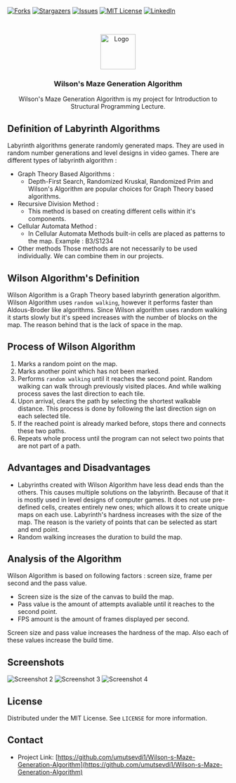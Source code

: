 [![Forks][forks-shield]][forks-url]
[![Stargazers][stars-shield]][stars-url]
[![Issues][issues-shield]][issues-url]
[![MIT License][license-shield]][license-url]
[![LinkedIn][linkedin-shield]][linkedin-url]



<!-- PROJECT LOGO -->
<br />
<p align="center">
  <a href="http://github.com/umutsevdi1/Wilson-s-Maze-Generation-Algorithm">
    <img src="https://github.com/umutsevdi1/Wilson-s-Maze-Generation-Algorithm/blob/main/screenshots/labirent_1.PNG" alt="Logo" width="80" height="80">
  </a>
  
  <h3 align="center">Wilson's Maze Generation Algorithm</h3>
  <p align="center">Wilson's Maze Generation Algorithm is my project for Introduction to Structural Programming Lecture.</p>
  
</p>



## Definition of Labyrinth Algorithms
Labyrinth algorithms generate randomly generated maps. They are used in random number generations and level designs in video games. There are different types of labyrinth algorithm :
  * Graph Theory Based Algorithms : 
    * Depth-First Search, Randomized Kruskal, Randomized Prim and Wilson's Algorithm are popular choices for Graph Theory based algorithms.
  * Recursive Division Method : 
    * This method is based on creating different cells within it's components.   
  * Cellular Automata Method :
    * In Cellular Automata Methods built-in cells are placed as patterns to the map. Example : B3/S1234
  * Other methods
Those methods are not necessarily to be used individually. We can combine them in our projects.

## Wilson Algorithm's Definition 
Wilson Algorithm is a Graph Theory based labyrinth generation algorithm. Wilson Algorithm uses `random walking`, however it performs faster than Aldous-Broder like algorithms. Since Wilson algorithm uses random walking it starts slowly but it's speed increases with the number of blocks on the map. The reason behind that is the lack of space in the map.

## Process of Wilson Algorithm
1. Marks a random point on the map.
2. Marks another point which has not been marked.
3. Performs `random walking` until it reaches the second point. Random walking can walk through previously visited places. And while walking process saves the last direction to each tile.
4. Upon arrival, clears the path by selecting the  shortest walkable distance. This process is done by following the last direction sign on each selected tile.
5. If the reached point is already marked before, stops there and connects these two paths.
6. Repeats whole process until the program can not select two points that are not part of a path.

## Advantages and Disadvantages 
* Labyrinths created with Wilson Algorithm have less dead ends than the others. This causes multiple solutions on the labyrinth. Because of that it is mostly used in level designs of computer games. It does not use pre-defined cells, creates entirely new ones; which allows it to create unique maps on each use. Labyrinth's hardness increases with the size of the map. The reason is the variety of points that can be selected as start and end point. 
* Random walking increases the duration to build the map.

## Analysis of the Algorithm
Wilson Algorithm is based on following factors : screen size, frame per second and the pass value. 
* Screen size is the size of the canvas to build the map.
* Pass value is the amount of attempts avaliable until it reaches to the second point.
* FPS amount is the amount of frames displayed per second.

Screen size and pass value  increases the hardness of the map. Also each of these values increase the build time. 



## Screenshots

![Screenshot 2](https://github.com/umutsevdi1/Wilson-s-Maze-Generation-Algorithm/blob/main/screenshots/230wilson100.PNG)
![Screenshot 3](https://github.com/umutsevdi1/Wilson-s-Maze-Generation-Algorithm/blob/main/screenshots/230wilson10.PNG)
![Screenshot 4](https://github.com/umutsevdi1/Wilson-s-Maze-Generation-Algorithm/blob/main/screenshots/labirent_2.PNG)


<!-- LICENSE -->
## License

Distributed under the  MIT License. See `LICENSE` for more information.



<!-- CONTACT -->
## Contact
* Project Link: [https://github.com/umutsevdi1/Wilson-s-Maze-Generation-Algorithm](https://github.com/umutsevdi1/Wilson-s-Maze-Generation-Algorithm)



<!-- MARKDOWN LINKS & IMAGES -->
<!-- https://www.markdownguide.org/basic-syntax/#reference-style-links -->
[forks-shield]: https://img.shields.io/github/forks/umutsevdi1/Wilson-s-Maze-Generation-Algorithm.svg?style=for-the-badge
[forks-url]: https://github.com/umutsevdi1/Wilson-s-Maze-Generation-Algorithm/network/members
[stars-shield]: https://img.shields.io/github/stars/umutsevdi1/Wilson-s-Maze-Generation-Algorithm.svg?style=for-the-badge
[stars-url]: https://github.com/umutsevdi1/Wilson-s-Maze-Generation-Algorithm/stargazers
[issues-shield]: https://img.shields.io/github/issues/umutsevdi1/Wilson-s-Maze-Generation-Algorithm.svg?style=for-the-badge
[issues-url]: https://github.com/umutsevdi1/Wilson-s-Maze-Generation-Algorithm/issues
[license-shield]:  https://img.shields.io/github/license/othneildrew/Best-README-Template.svg?style=for-the-badge
[license-url]: https://github.com/umutsevdi1/Wilson-s-Maze-Generation-Algorithm/blob/main/LICENSE
[linkedin-shield]: https://img.shields.io/badge/-LinkedIn-black.svg?style=for-the-badge&logo=linkedin&colorB=555
[linkedin-url]: https://linkedin.com/in/umut-sevdi
[product-screenshot]: images/screenshot.png

